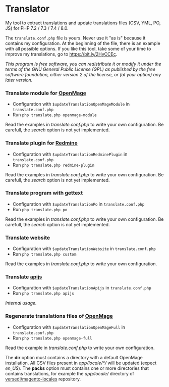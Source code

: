 # Translator

My tool to extract translations and update translations files (CSV, YML, PO, JS) for PHP 7.2 / 7.3 / 7.4 / 8.0.

The `translate.conf.php` file is yours. Never use it "as is" because it contains my configuration. At the beginning of the file, there is an example with all possible options. If you like this tool, take some of your time to improve my translations, go to https://bit.ly/2HyCCEc.

_This program is free software, you can redistribute it or modify it under the terms of the GNU General Public License (GPL) as published by the free software foundation, either version 2 of the license, or (at your option) any later version._

### Translate module for [OpenMage](https://github.com/OpenMage/magento-lts)

 * Configuration with `$updateTranslationOpenMageModule` in `translate.conf.php`
 * Run `php translate.php openmage-module`

Read the examples in _translate.conf.php_ to write your own configuration. Be carefull, the _search_ option is not yet implemented.

### Translate plugin for [Redmine](https://github.com/redmine/redmine)

 * Configuration with `$updateTranslationRedminePlugin` in `translate.conf.php`
 * Run `php translate.php redmine-plugin`

Read the examples in _translate.conf.php_ to write your own configuration. Be carefull, the _search_ option is not yet implemented.

### Translate program with gettext

 * Configuration with `$updateTranslationPo` in `translate.conf.php`
 * Run `php translate.php po`

Read the examples in _translate.conf.php_ to write your own configuration. Be carefull, the _search_ option is not yet implemented.

### Translate website

 * Configuration with `$updateTranslationWebsite` in `translate.conf.php`
 * Run `php translate.php custom`

Read the examples in _translate.conf.php_ to write your own configuration.

### Translate [apijs](https://github.com/luigifab/apijs)

 * Configuration with `$updateTranslationApijs` in `translate.conf.php`
 * Run `php translate.php apijs`

_Internal usage._

### Regenerate translations files of [OpenMage](https://github.com/OpenMage/magento-lts)

 * Configuration with `$updateTranslationOpenMageFull` in `translate.conf.php`
 * Run `php translate.php openmage-full`

Read the example in _translate.conf.php_ to write your own configuration.

The **dir** option must contains a directory with a default OpenMage installation. All CSV files present in _app/locale/*/_ will be updated (expect *en_US*). The **packs** option must contains one or more directories that contains translations, for example the _app/locale/_ directory of [versedi/magento-locales](https://github.com/versedi/Magento-Locales) repository.
